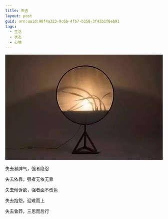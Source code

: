 ```yaml
---
title: 失去
layout: post
guid: urn:uuid:90f4a323-9c6b-4fb7-b358-3f42b1f8eb91
tags:
  - 生活
  - 状态
  - 心境
---
```


[![](/media/files/2020/06/07/sqgb.png)](https://bolg-1257385283.cos.ap-chengdu.myqcloud.com/2020/06/07/sqgb.png)

失去暴脾气，强者隐忍

失去依靠，强者无依无靠

失去倾诉欲，强者面不改色

失去抱怨，迎难而上

失去鲁莽，三思而后行